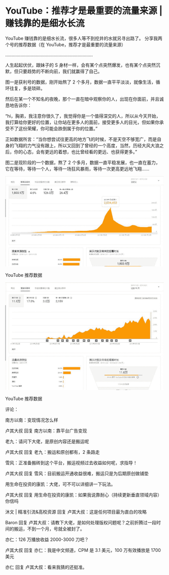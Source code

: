 # YouTube：推荐才是最重要的流量来源 | 赚钱靠的是细水长流

YouTube 赚钱靠的是细水长流，很多人等不到挖井的水就另寻出路了。 分享我两个号的推荐数据（在 YouTube，推荐才是最重要的流量来源）

……………………………………………………………

人生起起伏伏，跟妹子的 S 身材一样，会有某个点突然爆发，也有某个点突然沉默，但只要趋势的不断向前，我们就赢得了自己。

图一是获利号的数据，刚开始熬了 2 个多月，数据一直平平淡淡，就像生活，循环往复，多是琐碎。

然后在某一个不知名的夜晚，那个一直在暗中观察你的人，出现在你面前，并且诚恳地告诉你：

“hi，胸弟，我注意你很久了，我觉得你是一个值得深交的人，所以从今天开始，我打算给你更好的位置，让你站在更多人的面前，接受更多人的目光，但如果你承受不了这份荣耀，你可能会跌倒属于你的位置。”

正如数据所言：“当你想尝试往更高的地方飞的时候，不是天空不够宽广，而是自身的飞翔的力气没有跟上，所以又回到了曾经的一个高度，当然，历经大风大浪之后，你的心态，会有更远的着想，也比曾经看的更远、也获得更多。”

图二是现阶段的一个数据，熬了 2 个多月，数据一直平稳发展，也一直在蓄力，它在等待，等待一个人，等待一场狂风暴雨，等待一次更高更远地飞翔……

![](img/a47e1216941d65e557eb94a4cfac2ba3.jpg)

YouTube 推荐数据

![](img/c4a30e326f2e1dbef700271455c4a34f.jpg)

YouTube 推荐数据

评论：

南方以南：变现情况怎么样

卢其大叔 回复 南方以南：靠平台广告变现

老九：请问下大佬，是原创内容还是搬运呢

卢其大叔 回复 老九：搬运和原创都有，2 条路走

雪风：正准备搬砖到这个平台，搬运视频过去收益如何呢，求指导！

卢其大叔 回复 雪风：目前搬运开通收益很难，搬运只是为后期原创做铺垫

用生命在投资的康凯：大佬，可不可以详细讲一下玩法。

卢其大叔 回复 用生命在投资的康凯：如果我说靠耐心（持续更新垂直领域内容）你信吗

沐文 | 精准引流&高校资源 回复 卢其大叔：这是任何项目最为直白的攻略

Baron 回复 卢其大叔：请教下大佬，是如何处理版权问题呢？之前折腾过一段时间的搬运，不到一个月，号就全被封了。

亦仁：126 万播放收益 2000-3000 刀吧？

卢其大叔 回复 亦仁：我是中文频道，CPM 是 3.1 美元，100 万有效播放是 1700 美元

亦仁 回复 卢其大叔：看来我猜的还挺准。